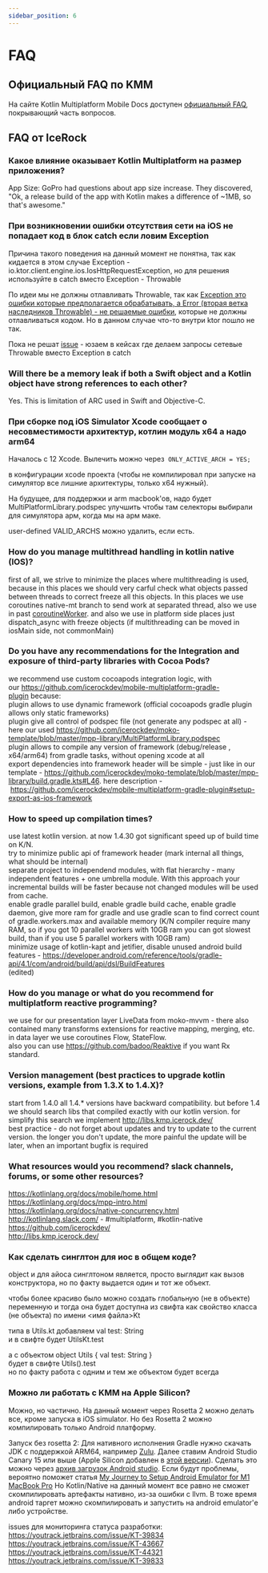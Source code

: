 ```yaml
---
sidebar_position: 6
---
```


# FAQ

## Официальный FAQ по KMM

На сайте Kotlin Multiplatform Mobile Docs доступен [официальный FAQ](https://kotlinlang.org/docs/mobile/faq.html), покрывающий часть вопросов.

## FAQ от IceRock

### Какое влияние оказывает Kotlin Multiplatform на размер приложения?

App Size: GoPro had questions about app size increase. They discovered, "Ok, a release build of the app with Kotlin makes a difference of ~1MB, so that's awesome." 

### При возникновении ошибки отсутствия сети на iOS не попадает код в блок catch если ловим Exception

Причина такого поведения на данный момент не понятна, так как кидается в этом случае Exception - io.ktor.client.engine.ios.IosHttpRequestException, но для решения используйте в catch вместо Exception - Throwable

По идеи мы не должны отлавливать Throwable, так как [Exception это ошибки которые предполагается обрабатывать, а Error (вторая ветка наследников Throwable) - не решаемые ошибки](http://java-online.ru/java-throws.xhtml), которые не должны отлавливаться кодом. Но в данном случае что-то внутри ktor пошло не так.

Пока не решат [issue](https://github.com/ktorio/ktor/issues/1165) - юзаем в кейсах где делаем запросы сетевые Throwable вместо Exception в catch

### Will there be a memory leak if both a Swift object and a Kotlin object have strong references to each other?

Yes. This is limitation of ARC used in Swift and Objective-C.

### При сборке под iOS Simulator Xcode сообщает о несовместимости архитектур, котлин модуль x64 а надо arm64

Началось с 12 Xcode. Вылечить можно через 
`ONLY_ACTIVE_ARCH = YES;`

в конфигурации xcode проекта (чтобы не компилировал при запуске на симулятор все лишние архитектуры, только x64 нужный).

На будущее, для поддержки и arm macbook'ов, надо будет MultiPlatformLibrary.podspec улучшить чтобы там селекторы выбирали для симулятора арм, когда мы на арм маке.

user-defined VALID_ARCHS можно удалить, если есть.

### How do you manage multithread handling in kotlin native (IOS)?

first of all, we strive to minimize the places where multithreading is used, because in this places we should very carful check what objects passed between threads to correct freeze all this objects. In this places we use coroutines native-mt branch to send work at separated thread, also we use in past [coroutineWorker](https://github.com/Autodesk/coroutineworker). and also we use in platform side places just dispatch_async with freeze objects (if multithreading can be moved in iosMain side, not commonMain)

### Do you have any recommendations for the Integration and exposure of third-party libraries with Cocoa Pods?

we recommend use custom cocoapods integration logic, with our <https://github.com/icerockdev/mobile-multiplatform-gradle-plugin> because:\
plugin allows to use dynamic framework (official cocoapods gradle plugin allows only static frameworks)\
plugin give all control of podspec file (not generate any podspec at all) - here our used <https://github.com/icerockdev/moko-template/blob/master/mpp-library/MultiPlatformLibrary.podspec>\
plugin allows to compile any version of framework (debug/release , x64/arm64) from gradle tasks, without opening xcode at all\
export dependencies into framework header will be simple - just like in our template - <https://github.com/icerockdev/moko-template/blob/master/mpp-library/build.gradle.kts#L46>. here description - <https://github.com/icerockdev/mobile-multiplatform-gradle-plugin#setup-export-as-ios-framework>

### How to speed up compilation times?

use latest kotlin version. at now 1.4.30 got significant speed up of build time on K/N.\
try to minimize public api of framework header (mark internal all things, what should be internal)\
separate project to independend modules, with flat hierarchy - many independent features + one umbrella module. With this approach your incremental builds will be faster because not changed modules will be used from cache.\
enable gradle parallel build, enable gradle build cache, enable gradle daemon, give more ram for gradle and use gradle scan to find correct count of gradle.workers.max and available memory (K/N compiler require many RAM, so if you got 10 parallel workers with 10GB ram you can got slowest build, than if you use 5 parallel workers with 10GB ram)\
minimize usage of kotlin-kapt and jetifier, disable unused android build features - <https://developer.android.com/reference/tools/gradle-api/4.1/com/android/build/api/dsl/BuildFeatures>\
(edited)

### How do you manage or what do you recommend for multiplatform reactive programming?

we use for our presentation layer LiveData from moko-mvvm - there also contained many transforms extensions for reactive mapping, merging, etc.\
in data layer we use coroutines Flow, StateFlow.\
also you can use <https://github.com/badoo/Reaktive> if you want Rx standard.

### Version management (best practices to upgrade kotlin versions, example from 1.3.X to 1.4.X)?

start from 1.4.0 all 1.4.* versions have backward compatibility. but before 1.4 we should search libs that compiled exactly with our kotlin version. for simplify this search we implement <http://libs.kmp.icerock.dev/>\
best practice - do not forget about updates and try to update to the current version. the longer you don't update, the more painful the update will be later, when an important bugfix is required

### What resources would you recommend? slack channels, forums, or some other resources?

<https://kotlinlang.org/docs/mobile/home.html>\
<https://kotlinlang.org/docs/mpp-intro.html>\
<https://kotlinlang.org/docs/native-concurrency.html>\
<http://kotlinlang.slack.com/> - #multiplatform, #kotlin-native\
<https://github.com/icerockdev/>\
<http://libs.kmp.icerock.dev/>

### Как сделать синглтон для иос в общем коде?

object и для айоса синглтоном является, просто выглядит как вызов конструктора, но по факту выдается один и тот же объект.

чтобы более красиво было можно создать глобальную (не в объекте) переменную и тогда она будет доступна из свифта как свойство класса (не объекта) по имени <имя файла>Kt

типа в Utils.kt добавляем val test: String\
и в свифте будет UtilsKt.test

а с объектом object Utils { val test: String }\
будет в свифте Utils().test\
но по факту работа с одним и тем же объектом будет всегда

### Можно ли работать с KMM на Apple Silicon?
Можно, но частично. На данный момент через Rosetta 2 можно делать все, кроме запуска в iOS simulator. Но без Rosetta 2 можно компилировать только Android платформу.

Запуск без rosetta 2:
Для нативного исполнения Gradle нужно скачать JDK с поддержкой ARM64, например [Zulu](https://www.azul.com/downloads/zulu-community/?version=java-11-lts&os=macos&architecture=arm-64-bit&package=jdk).
Далее ставим Android Studio Canary 15 или выше (Apple Silicon добавлен в [этой версии](https://androidstudio.googleblog.com/2021/04/android-studio-arctic-fox-canary-15.html)). Сделать это можно через [архив загрузок Android studio](https://developer.android.com/studio/archive). Если будут проблемы, вероятно поможет статья [My Journey to Setup Android Emulator for M1 MacBook Pro](https://medium.com/mobile-app-development-publication/my-journey-to-setup-android-emulator-for-m1-macbook-pro-b8365321b3e7)
Но Kotlin/Native на данный момент все равно не сможет скомпилировать артефакты нативно, из-за ошибки с llvm. В тоже время android таргет можно скомпилировать и запустить на android emulator'е либо устройстве.

issues для мониторинга статуса разработки:
https://youtrack.jetbrains.com/issue/KT-39834
https://youtrack.jetbrains.com/issue/KT-43667
https://youtrack.jetbrains.com/issue/KT-44321
https://youtrack.jetbrains.com/issue/KT-39833

